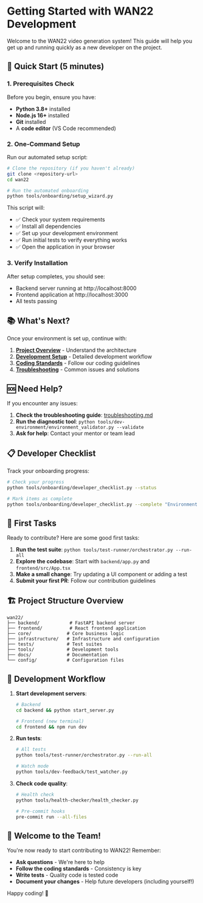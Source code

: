 # Getting Started with WAN22 Development

Welcome to the WAN22 video generation system! This guide will help you get up and running quickly as a new developer on the project.

## 🚀 Quick Start (5 minutes)

### 1. Prerequisites Check

Before you begin, ensure you have:

- **Python 3.8+** installed
- **Node.js 16+** installed
- **Git** installed
- A **code editor** (VS Code recommended)

### 2. One-Command Setup

Run our automated setup script:

```bash
# Clone the repository (if you haven't already)
git clone <repository-url>
cd wan22

# Run the automated onboarding
python tools/onboarding/setup_wizard.py
```

This script will:

- ✅ Check your system requirements
- ✅ Install all dependencies
- ✅ Set up your development environment
- ✅ Run initial tests to verify everything works
- ✅ Open the application in your browser

### 3. Verify Installation

After setup completes, you should see:

- Backend server running at http://localhost:8000
- Frontend application at http://localhost:3000
- All tests passing

## 📚 What's Next?

Once your environment is set up, continue with:

1. **[Project Overview](project-overview.md)** - Understand the architecture
2. **[Development Setup](development-setup.md)** - Detailed development workflow
3. **[Coding Standards](coding-standards.md)** - Follow our coding guidelines
4. **[Troubleshooting](troubleshooting.md)** - Common issues and solutions

## 🆘 Need Help?

If you encounter any issues:

1. **Check the troubleshooting guide**: [troubleshooting.md](troubleshooting.md)
2. **Run the diagnostic tool**: `python tools/dev-environment/environment_validator.py --validate`
3. **Ask for help**: Contact your mentor or team lead

## 📋 Developer Checklist

Track your onboarding progress:

```bash
# Check your progress
python tools/onboarding/developer_checklist.py --status

# Mark items as complete
python tools/onboarding/developer_checklist.py --complete "Environment Setup"
```

## 🎯 First Tasks

Ready to contribute? Here are some good first tasks:

1. **Run the test suite**: `python tools/test-runner/orchestrator.py --run-all`
2. **Explore the codebase**: Start with `backend/app.py` and `frontend/src/App.tsx`
3. **Make a small change**: Try updating a UI component or adding a test
4. **Submit your first PR**: Follow our contribution guidelines

## 🏗️ Project Structure Overview

```
wan22/
├── backend/           # FastAPI backend server
├── frontend/          # React frontend application
├── core/             # Core business logic
├── infrastructure/   # Infrastructure and configuration
├── tests/            # Test suites
├── tools/            # Development tools
├── docs/             # Documentation
└── config/           # Configuration files
```

## 🔧 Development Workflow

1. **Start development servers**:

   ```bash
   # Backend
   cd backend && python start_server.py

   # Frontend (new terminal)
   cd frontend && npm run dev
   ```

2. **Run tests**:

   ```bash
   # All tests
   python tools/test-runner/orchestrator.py --run-all

   # Watch mode
   python tools/dev-feedback/test_watcher.py
   ```

3. **Check code quality**:

   ```bash
   # Health check
   python tools/health-checker/health_checker.py

   # Pre-commit hooks
   pre-commit run --all-files
   ```

## 🎉 Welcome to the Team!

You're now ready to start contributing to WAN22! Remember:

- **Ask questions** - We're here to help
- **Follow the coding standards** - Consistency is key
- **Write tests** - Quality code is tested code
- **Document your changes** - Help future developers (including yourself!)

Happy coding! 🚀
